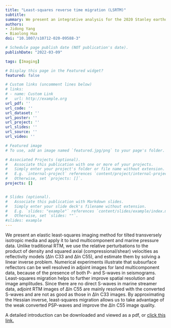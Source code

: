 ```yaml
---
title: "Least-squares reverse time migration (LSRTM)"
subtitle: 
summary: We present an integrative analysis for the 2020 Stanley earthquake using state-of-the-art methods in seismology and remote sensing.  
authors:
- Jidong Yang
- Biaolong Hua
doi: "10.1007/s10712-020-09588-3"

# Schedule page publish date (NOT publication's date).
publishDate: "2022-03-09"

tags: [Imaging]

# Display this page in the Featured widget?
featured: false

# Custom links (uncomment lines below)
# links:
# - name: Custom Link
#   url: http://example.org
url_pdf: ''
url_code: ''
url_dataset: ''
url_poster: ''
url_project: ''
url_slides: ''
url_source: ''
url_video: ''

# Featured image
# To use, add an image named `featured.jpg/png` to your page's folder. 

# Associated Projects (optional).
#   Associate this publication with one or more of your projects.
#   Simply enter your project's folder or file name without extension.
#   E.g. `internal-project` references `content/project/internal-project/index.md`.
#   Otherwise, set `projects: []`.
projects: []


# Slides (optional).
#   Associate this publication with Markdown slides.
#   Simply enter your slide deck's filename without extension.
#   E.g. `slides: "example"` references `content/slides/example/index.md`.
#   Otherwise, set `slides: ""`.
#slides: example
---
```


We present an elastic least-squares imaging method for tilted transversely isotropic media and apply it to land multicomponent and marine pressure data. Unlike traditional RTM, we use the relative perturbations to the product of density and squared axial (compressional/shear) velocities as reflectivity models (Δln C33 and Δln C55), and estimate them by solving a linear inverse problem. Numerical experiments illustrate that subsurface reflectors can be well resolved in adjoint images for land multicomponent data, because of the presence of both P- and S-waves in seismograms. Least-squares migration helps to further improve spatial resolution and image amplitudes. Since there are no direct S-waves in marine streamer data, adjoint RTM images of Δln C55 are mainly resolved with the converted S-waves and are not as good as those in Δln C33 images. By approximating the Hessian inverse, least-squares migration allows us to take advantage of the weak converted PSP-waves and improve the Δln C55 image quality. 

A detailed introduction can be downloaded and viewed as a pdf, or [click this link.](https://link.springer.com/article/10.1007/s10712-020-09588-3)
